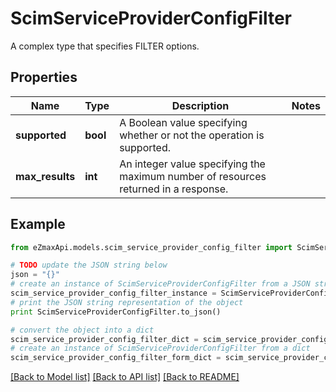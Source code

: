 # ScimServiceProviderConfigFilter

A complex type that specifies FILTER options.

## Properties

Name | Type | Description | Notes
------------ | ------------- | ------------- | -------------
**supported** | **bool** | A Boolean value specifying whether or not the operation is supported. | 
**max_results** | **int** | An integer value specifying the maximum number of resources returned in a response. | 

## Example

```python
from eZmaxApi.models.scim_service_provider_config_filter import ScimServiceProviderConfigFilter

# TODO update the JSON string below
json = "{}"
# create an instance of ScimServiceProviderConfigFilter from a JSON string
scim_service_provider_config_filter_instance = ScimServiceProviderConfigFilter.from_json(json)
# print the JSON string representation of the object
print ScimServiceProviderConfigFilter.to_json()

# convert the object into a dict
scim_service_provider_config_filter_dict = scim_service_provider_config_filter_instance.to_dict()
# create an instance of ScimServiceProviderConfigFilter from a dict
scim_service_provider_config_filter_form_dict = scim_service_provider_config_filter.from_dict(scim_service_provider_config_filter_dict)
```
[[Back to Model list]](../README.md#documentation-for-models) [[Back to API list]](../README.md#documentation-for-api-endpoints) [[Back to README]](../README.md)


